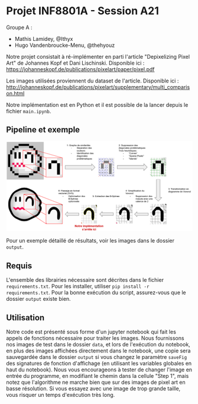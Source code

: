 # Projet INF8801A - Session A21

Groupe A :
  - Mathis Lamidey, @Ithyx
  - Hugo Vandenbroucke-Menu, @thehyouz

Notre projet consistait à ré-implémenter en parti l'article "Depixelizing Pixel Art" de Johannes Kopf et Dani Lischinski.
Disponible ici : https://johanneskopf.de/publications/pixelart/paper/pixel.pdf

Les images utilisées proviennent du dataset de l'article.
Disponible ici : http://johanneskopf.de/publications/pixelart/supplementary/multi_comparison.html

Notre implémentation est en Python et il est possible de la lancer depuis le fichier `main.ipynb`.

## Pipeline et exemple
![pipeline](pipeline.png)

Pour un exemple détaillé de résultats, voir les images dans le dossier `output`.

## Requis
L'ensemble des librairies nécessaire sont décrites dans le fichier `requirements.txt`. Pour les installer, utiliser `pip install -r requirements.txt`.
Pour la bonne exécution du script, assurez-vous que le dossier `output` existe bien.

## Utilisation
Notre code est présenté sous forme d'un jupyter notebook qui fait les appels de fonctions nécessaire pour traiter les images.
Nous fournissons nos images de test dans le dossier `data`, et lors de l'exécution du notebook, en plus des images affichées directement dans le notebook, une copie sera sauvegardée dans le dossier `output` si vous changez le paramètre `saveFig` des signatures de fonction d'affichage (en utilisant les variables globales en haut du notebook).
Nous vous encourageons à tester de changer l'image en entrée du programme, en modifiant le chemin dans la cellule "Step 1", mais notez que l'algorithme ne marche bien que sur des images de pixel art en basse résolution. Si vous essayez avec une image de trop grande taille, vous risquer un temps d'exécution très long.
